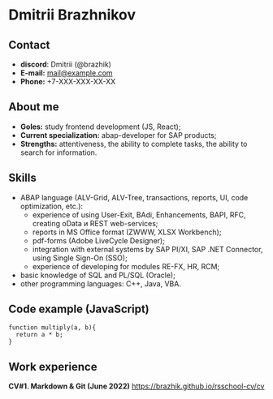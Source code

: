 # **Dmitrii Brazhnikov**

## **Contact**
- **discord**: Dmitrii (@brazhik)
- **E-mail:** mail@example.com
- **Phone:** +7-XXX-XXX-XX-XX

## **About me**
- **Goles:** study frontend development (JS, React);
- **Current specialization:** abap-developer for SAP products;
- **Strengths:** attentiveness, the ability to complete tasks, the ability to search for information.

## **Skills**
- ABAP language (ALV-Grid, ALV-Tree, transactions, reports, UI, code optimization, etc.):
    - experience of using User-Exit, BAdi, Enhancements, BAPI, RFC, creating oData и REST web-services;
    - reports in MS Office format (ZWWW, XLSX Workbench);
    - pdf-forms (Adobe LiveCycle Designer);
    - integration with external systems by SAP PI/XI, SAP .NET Connector, using Single Sign-On (SSO);
    - experience of developing for modules RE-FX, HR, RCM;
- basic knowledge of SQL and PL/SQL (Oracle);
- other programming languages: C++, Java, VBA.

## **Code example (JavaScript)**
```
function multiply(a, b){
  return a * b;
}
```

## **Work experience**
**CV#1. Markdown & Git (June 2022)**
https://brazhik.github.io/rsschool-cv/cv
  